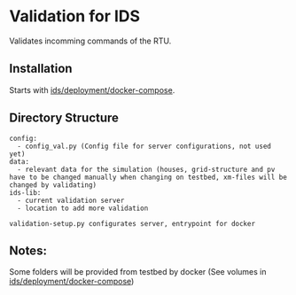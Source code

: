 # Validation for IDS

Validates incomming commands of the RTU.
## Installation

Starts with [ids/deployment/docker-compose](deployment/docker-compose.yml).

## Directory Structure

    config:
      - config_val.py (Config file for server configurations, not used yet)
    data:
      - relevant data for the simulation (houses, grid-structure and pv have to be changed manually when changing on testbed, xm-files will be changed by validating)
    ids-lib:
      - current validation server 
      - location to add more validation 
    
    validation-setup.py configurates server, entrypoint for docker
    
## Notes:
Some folders will be provided from testbed by docker (See volumes in [ids/deployment/docker-compose](deployment/docker-compose.yml))
